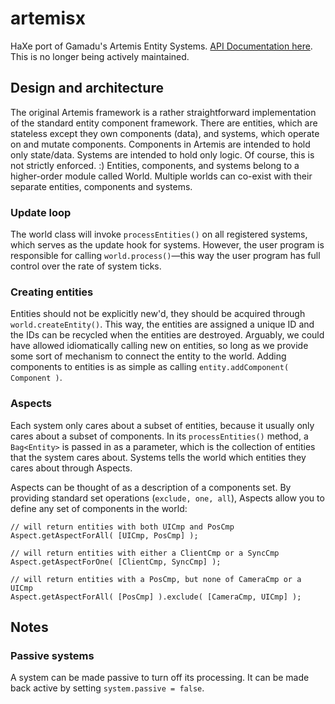 artemisx
========

HaXe port of Gamadu's Artemis Entity Systems. [API Documentation here](http://davidyu.github.io/artemisx/doc). This is no longer being actively maintained.

## Design and  architecture

The original Artemis framework is a rather straightforward implementation of the standard entity component framework. There are entities, which are stateless except they own components (data), and systems, which operate on and mutate components. Components in Artemis are intended to hold only state/data. Systems are intended to hold only logic. Of course, this is not strictly enforced. :) Entities, components, and systems belong to a higher-order module called World. Multiple worlds can co-exist with their separate entities, components and systems.

### Update loop

The world class will invoke `processEntities()` on all registered systems, which serves as the update hook for systems. However, the user program is responsible for calling `world.process()`—this way the user program has full control over the rate of system ticks.

### Creating entities

Entities should not be explicitly new'd, they should be acquired through `world.createEntity()`. This way, the entities are assigned a unique ID and the IDs can be recycled when the entities are destroyed. Arguably, we could have allowed idiomatically calling new on entities, so long as we provide some sort of mechanism to connect the entity to the world. Adding components to entities is as simple as calling `entity.addComponent( Component )`.

### Aspects

Each system only cares about a subset of entities, because it usually only cares about a subset of components. In its `processEntities()` method, a `Bag<Entity>` is passed in as a parameter, which is the collection of entities that the system cares about. Systems tells the world which entities they cares about through Aspects.

Aspects can be thought of as a description of a components set. By providing standard set operations (`exclude, one, all`), Aspects allow you to define any set of components in the world:

```
// will return entities with both UICmp and PosCmp
Aspect.getAspectForAll( [UICmp, PosCmp] ); 

// will return entities with either a ClientCmp or a SyncCmp
Aspect.getAspectForOne( [ClientCmp, SyncCmp] );

// will return entities with a PosCmp, but none of CameraCmp or a UICmp
Aspect.getAspectForAll( [PosCmp] ).exclude( [CameraCmp, UICmp] );
```

## Notes

### Passive systems

A system can be made passive to turn off its processing. It can be made back active by setting `system.passive = false`.


